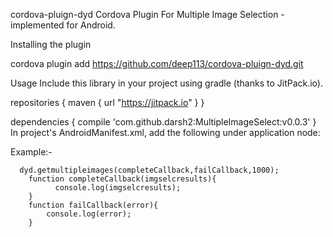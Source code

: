 cordova-pluign-dyd
Cordova Plugin For Multiple Image Selection - implemented for Android.

Installing the plugin

cordova plugin add https://github.com/deep113/cordova-pluign-dyd.git

Usage
Include this library in your project using gradle (thanks to JitPack.io).

repositories {
  maven {
    url "https://jitpack.io"
  }
}

dependencies {
  compile 'com.github.darsh2:MultipleImageSelect:v0.0.3'
}
In project's AndroidManifest.xml, add the following under application node:

<activity
  android:name="com.darsh.multipleimageselect.activities.AlbumSelectActivity"
  android:theme="@style/MultipleImageSelectTheme">
  <intent-filter>
    <category android:name="android.intent.category.DEFAULT" />
  </intent-filter>
</activity>


Example:-

      dyd.getmultipleimages(completeCallback,failCallback,1000);
        function completeCallback(imgselcresults){
			  console.log(imgselcresults);
        }
        function failCallback(error){
            console.log(error);
        }


		